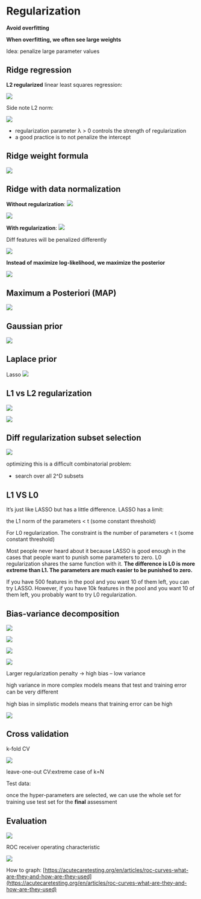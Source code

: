 # Regularization

**Avoid overfitting**

**When overfitting, we often see large weights**

Idea: penalize large parameter values

## Ridge regression

**L2 regularized** linear least squares regression:

![](.gitbook/assets/76.png)

Side note L2 norm:

![](.gitbook/assets/77%20%281%29.png)

* regularization parameter  λ &gt; 0 controls the strength of regularization
* a good practice is to not penalize the intercept

## Ridge weight formula

![](.gitbook/assets/78%20%281%29.png)

## Ridge with data normalization

**Without regularization**: ![](.gitbook/assets/79.png)

![](.gitbook/assets/80.png)

**With regularization**: ![](.gitbook/assets/81%20%281%29.png)

Diff features will be penalized differently

![](.gitbook/assets/82.png)

**Instead of maximize log-likelihood, we maximize the posterior**

![](.gitbook/assets/83.png)

## Maximum a Posteriori \(MAP\)

![](.gitbook/assets/84%20%281%29.png)

## Gaussian prior

![](.gitbook/assets/85%20%281%29.png)

## Laplace prior

Lasso ![](.gitbook/assets/86%20%281%29.png)

## L1 vs L2 regularization

![](.gitbook/assets/87.png)

![](.gitbook/assets/88%20%281%29.png)

## Diff regularization subset selection

![](.gitbook/assets/89.png)

optimizing this is a diﬃcult combinatorial problem:

* search over all    2^D     subsets

## L1 VS L0

It’s just like LASSO but has a little difference. LASSO has a limit:

the L1 norm of the parameters &lt; t \(some constant threshold\)

For L0 regularization. The constraint is the number of parameters &lt; t \(some constant threshold\)

Most people never heard about it because LASSO is good enough in the cases that people want to punish some parameters to zero. L0 regularization shares the same function with it. **The difference is L0 is more extreme than L1. The parameters are much easier to be punished to zero.**

If you have 500 features in the pool and you want 10 of them left, you can try LASSO. However, if you have 10k features in the pool and you want 10 of them left, you probably want to try L0 regularization.

## Bias-variance decomposition

![](.gitbook/assets/90%20%281%29.png)

![](.gitbook/assets/91.png)

![](.gitbook/assets/92.png)

![](.gitbook/assets/93%20%281%29.png)

Larger regularization penalty -&gt; high bias – low variance

high variance in more complex models means that test and training error can be very diﬀerent

high bias in simplistic models means that training error can be high

![](.gitbook/assets/94.png)

## Cross validation

k-fold CV

![](.gitbook/assets/95%20%281%29.png)

leave-one-out CV:extreme case of k=N

Test data:

once the hyper-parameters are selected, we can use the whole set for training use test set for the **ﬁnal** assessment

## Evaluation

![](.gitbook/assets/96.png)

ROC receiver operating characteristic

![](.gitbook/assets/97%20%281%29.png)

How to graph: [https://acutecaretesting.org/en/articles/roc-curves-what-are-they-and-how-are-they-used](https://acutecaretesting.org/en/articles/roc-curves-what-are-they-and-how-are-they-used)

## 

